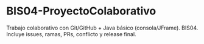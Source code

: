 # BIS04-ProyectoColaborativo
Trabajo colaborativo con Git/GitHub + Java básico (consola/JFrame). BIS04. Incluye issues, ramas, PRs, conflicto y release final.
